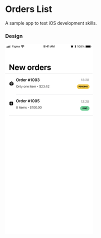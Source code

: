 # Orders List

A sample app to test iOS development skills.

### Design

<img width=280 src="design.png">
